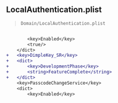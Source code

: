 ## LocalAuthentication.plist

> `Domain/LocalAuthentication.plist`

```diff

 		<key>Enabled</key>
 		<true/>
 	</dict>
+	<key>DimpleKey_SR</key>
+	<dict>
+		<key>DevelopmentPhase</key>
+		<string>FeatureComplete</string>
+	</dict>
 	<key>PasscodeChangeService</key>
 	<dict>
 		<key>Enabled</key>

```
